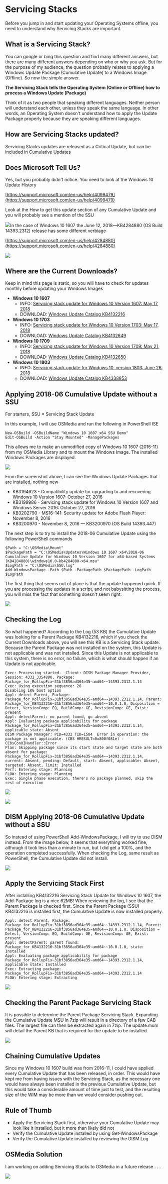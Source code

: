 # Servicing Stacks

Before you jump in and start updating your Operating Systems offline, you need to understand why Servicing Stacks are important.

## What is a Servicing Stack?

You can google or bing this question and find many different answers, but there are many different answers depending on who or why you ask. But for the purpose of my audience, the question probably relates to applying a Windows Update Package \(Cumulative Update\) to a Windows Image \(Offline\). So now the simple answer.

**The Servicing Stack tells the Operating System \(Online or Offline\) how to process a Windows Update \(Package\)**

Think of it as two people that speaking different languages. Neither person will understand each other, unless they speak the same language. In other words, an Operating System doesn't understand how to apply the Update Package properly because they are speaking different languages.

## How are Servicing Stacks updated?

Servicing Stacks updates are released as a Critical Update, but can be included in Cumulative Updates

## Does Microsoft Tell Us?

Yes, but you probably didn't notice. You need to look at the Windows 10 Update History

[https://support.microsoft.com/en-us/help/4099479](https://support.microsoft.com/en-us/help/4099479)

Look at the How to get this update section of any Cumulative Update and you will probably see a mention of the SSU

![](../../.gitbook/assets/2018-06-27_9-39-14.png)In the case of Windows 10 1607 the June 12, 2018—KB4284880 \(OS Build 14393.2312\) release has some different verbiage

[https://support.microsoft.com/en-us/help/4284880](https://support.microsoft.com/en-us/help/4284880)

![](../../.gitbook/assets/2018-06-27_9-41-39.png)

## Where are the Current Downloads?

Keep in mind this page is static, so you will have to check for updates monthly before updating your Windows Images

* **Windows 10 1607**
  * INFO: [Servicing stack update for Windows 10 Version 1607: May 17, 2018](https://support.microsoft.com/en-us/help/4132216)
  * DOWNLOAD: [Windows Update Catalog KB4132216](https://www.catalog.update.microsoft.com/Search.aspx?q=KB4132216)
* **Windows 10 1703**
  * INFO: [Servicing stack update for Windows 10 Version 1703: May 17, 2018](https://support.microsoft.com/en-us/help/4132649)
  * DOWNLOAD: [Windows Update Catalog KB4132649](https://www.catalog.update.microsoft.com/search.aspx?q=KB4132649)
* **Windows 10 1709**
  * INFO: [Servicing stack update for Windows 10 Version 1709: May 21, 2018](https://support.microsoft.com/en-us/help/4132650)
  * DOWNLOAD: [Windows Update Catalog KB4132650](https://www.catalog.update.microsoft.com/search.aspx?q=KB4132650)
* **Windows 10 1803**
  * INFO: [Servicing stack update for Windows 10, version 1803: June 26, 2018](https://support.microsoft.com/en-us/help/4338853)
  * DOWNLOAD: [Windows Update Catalog KB4338853](https://www.catalog.update.microsoft.com/search.aspx?q=KB4338853)

## Applying 2018-06 Cumulative Update without a SSU

For starters, SSU = Servicing Stack Update

In this example, I will use OSMedia and run the following in PowerShell ISE

```text
New-OSBuild -OSBuildName "Windows 10 1607 x64 SSU Demo"
Edit-OSBuild -Action "Stay Mounted" -ManagePackages
```

This allows me to make an unmodified copy of Windows 10 1607 \(2016-11\) from my OSMedia Library and to mount the Windows Image. The installed Windows Packages are displayed.

![](../../.gitbook/assets/2018-06-26_23-43-41.png)

From the screenshot above, I can see the Windows Update Packages that are installed, nothing new

* KB3194623 - Compatibility update for upgrading to and recovering Windows 10 Version 1607: October 27, 2016
* KB3199986 - Servicing stack update for Windows 10 Version 1607 and Windows Server 2016: October 27, 2016
* KB3202790 - MS16-141: Security update for Adobe Flash Player: November 8, 2016
* KB3200970 - November 8, 2016 — KB3200970 \(OS Build 14393.447\)

The next step is to try to install the 2018-06 Cumulative Update using the following PowerShell commands

```text
$Path = "C:\OSMedia\Mount"
$PackagePath = "C:\OSMedia\Updates\Windows 10 1607 x64\2018-06 Cumulative Update for Windows 10 Version 1607 for x64-based Systems (KB4284880)\windows10.0-kb4284880-x64.msu"
$LogPath = "C:\OSMedia\SSU.log"
Add-WindowsPackage -Path $Path -PackagePath $PackagePath -LogPath $LogPath
```

The first thing that seems out of place is that the update happened quick. If you are processing the updates in a script, and not babysitting the process, you will miss the fact that something doesn't seem right.

![](../../.gitbook/assets/2018-06-26_23-51-48.png)

## Checking the Log

So what happened? According to the Log \(53 KB\) the Cumulative Update was looking for a Parent Package KB4132216, which if you check the Current Downloads above, you will see this KB is a Servicing Stack update. Because the Parent Package was not installed on the system, this Update is not applicable and was not installed. Since this Update is not applicable to this system, there is no error, no failure, which is what should happen if an Update is not applicable.

```text
Exec: Processing started.  Client: DISM Package Manager Provider, Session: 4332_3354890, Package: Package_for_RollupFix~31bf3856ad364e35~amd64~~14393.2312.1.14
Exec: Using execution sequence: 26
Disabling LKG boot option
Appl: detect Parent, Package: Package_for_RollupFix~31bf3856ad364e35~amd64~~14393.2312.1.14, Parent: Package_for_KB4132216~31bf3856ad364e35~amd64~~10.0.1.0, Disposition = Detect, VersionComp: EQ, BuildComp: GE, RevisionComp: GE, Exist: present
Appl: detectParent: no parent found, go absent
Appl: Evaluating package applicability for package Package_for_RollupFix~31bf3856ad364e35~amd64~~14393.2312.1.14, applicable state: Absent
DISM Package Manager: PID=4332 TID=1504  Error in operation: the package is not applicable. (CBS HRESULT=0x800f081e) - CCbsConUIHandler::Error
Plan: Skipping package since its start state and target state are both absent for package: Package_for_RollupFix~31bf3856ad364e35~amd64~~14393.2312.1.14, current: Absent, pending: Default, start: Absent, applicable: Absent, targeted: Absent, limit: Installed
Perf: Entering stage: Planning
FLOW: Entering stage: Planning 
Exec: Single phase execution, there's no package planned, skip the rest of execution
```

![](../../.gitbook/assets/2018-06-26_23-55-29.png)

![](../../.gitbook/assets/2018-06-26_23-55-29b.png)

## DISM Applying 2018-06 Cumulative Update without a SSU

So instead of using PowerShell Add-WindowsPackage, I will try to use DISM instead. From the image below, it seems that everything worked fine, although it took less than a minute to run, but I did get a 100%, and the operation completed successfully. When checking the Log, same result as PowerShell, the Cumulative Update did not install.

![](../../.gitbook/assets/2018-06-27_0-04-40.png)

## Apply the Servicing Stack First

After installing KB4132216 Servicing Stack Update for Windows 10 1607, the Add-Package log is a nice 62MB! When reviewing the log, I see that the Parent Package is checked first. Since the Parent Package \(SSU\) KB4132216 is installed first, the Cumulative Update is now installed properly.

```text
Appl: detect Parent, Package: Package_for_RollupFix~31bf3856ad364e35~amd64~~14393.2312.1.14, Parent: Package_for_KB4132216~31bf3856ad364e35~amd64~~10.0.1.0, Disposition = Detect, VersionComp: EQ, BuildComp: GE, RevisionComp: GE, Exist: present
Appl: detectParent: parent found: Package_for_KB4132216~31bf3856ad364e35~amd64~~10.0.1.0, state: Installed
Appl: Evaluating package applicability for package Package_for_RollupFix~31bf3856ad364e35~amd64~~14393.2312.1.14, applicable state: Installed
Exec: Extracting package: Package_for_RollupFix~31bf3856ad364e35~amd64~~14393.2312.1.14
FLOW: Entering stage: Extracting
```

![](../../.gitbook/assets/2018-06-27_0-09-43b.png)

## Checking the Parent Package Servicing Stack

It is possible to determine the Parent Package Servicing Stack. Expanding the Cumulative Update MSU in 7zip will result in a directory of a few CAB files. The largest file can then be extracted again in 7zip. The update.mum will detail the Parent KB that is required for the update to be installed.

![](../../.gitbook/assets/2018-06-27_0-15-05%20%281%29.png)

## Chaining Cumulative Updates

Since my Windows 10 1607 build was from 2016-11, I could have applied every Cumulative Update that has been released, in order. This would have kept me from having issues with the Servicing Stack, as the necessary one would have always been installed in the previous Cumulative Update, but this would take a considerable amount of time just to test, and the resulting size of the WIM may be more than we would consider pushing out.

## Rule of Thumb

* Apply the Servicing Stack first, otherwise your Cumulative Update may look like it installed, but it more than likely did not
* Verify the Cumulative Update installed by using Get-WindowsPackage
* Verify the Cumulative Update installed by reviewing the DISM Log

## OSMedia Solution

I am working on adding Servicing Stacks to OSMedia in a future release . . .

![](../../.gitbook/assets/2018-06-26_15-58-25%20%281%29.png)

